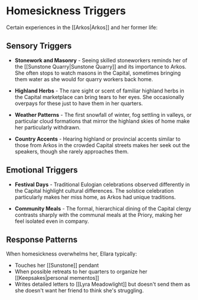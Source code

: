# Homesickness Triggers

Certain experiences in the [[Arkos|Arkos]] and her former life:

## Sensory Triggers

- **Stonework and Masonry** - Seeing skilled stoneworkers reminds her of the [[Sunstone Quarry|Sunstone Quarry]] and its importance to Arkos. She often stops to watch masons in the Capital, sometimes bringing them water as she would for quarry workers back home.

- **Highland Herbs** - The rare sight or scent of familiar highland herbs in the Capital marketplace can bring tears to her eyes. She occasionally overpays for these just to have them in her quarters.

- **Weather Patterns** - The first snowfall of winter, fog settling in valleys, or particular cloud formations that mirror the highland skies of home make her particularly withdrawn.

- **Country Accents** - Hearing highland or provincial accents similar to those from Arkos in the crowded Capital streets makes her seek out the speakers, though she rarely approaches them.

## Emotional Triggers

- **Festival Days** - Traditional Eulogian celebrations observed differently in the Capital highlight cultural differences. The solstice celebration particularly makes her miss home, as Arkos had unique traditions.

- **Community Meals** - The formal, hierarchical dining of the Capital clergy contrasts sharply with the communal meals at the Priory, making her feel isolated even in company.

## Response Patterns

When homesickness overwhelms her, Ellara typically:
- Touches her [[Sunstone]] pendant
- When possible retreats to her quarters to organize her [[Keepsakes|personal mementos]]
- Writes detailed letters to [[Lyra Meadowlight]] but doesn't send them as she doesn't want her friend to think she's struggling.